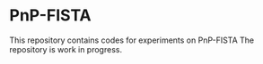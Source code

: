 # PnP-FISTA
This repository contains codes for experiments on PnP-FISTA
The repository is work in progress.
